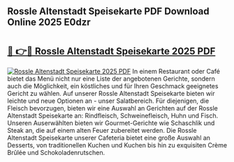 ## Rossle Altenstadt Speisekarte PDF Download Online 2025 E0dzr

# <h2><a href="http://gc6ltgh.nevu.top/?p=Rossle+Altenstadt+Speisekarte">🔗 👉🔴 Rossle Altenstadt Speisekarte 2025 PDF</a></h2>

[![Rossle Altenstadt Speisekarte 2025 PDF](https://i.imgur.com/dBaPXMq.png)](http://gc6ltgh.nevu.top/?p=Rossle+Altenstadt+Speisekarte)
In einem Restaurant oder Café bietet das Menü nicht nur eine Liste der angebotenen Gerichte, sondern auch die Möglichkeit, ein köstliches und für Ihren Geschmack geeignetes Gericht zu wählen. Auf unserer Rossle Altenstadt Speisekarte bieten wir leichte und neue Optionen an - unser Salatbereich. Für diejenigen, die Fleisch bevorzugen, bieten wir eine Auswahl an Gerichten auf der Rossle Altenstadt Speisekarte an: Rindfleisch, Schweinefleisch, Huhn und Fisch. Unseren Auserwählten bieten wir Gourmet-Gerichte wie Schaschlik und Steak an, die auf einem alten Feuer zubereitet werden. Die Rossle Altenstadt Speisekarte unserer Cafeteria bietet eine große Auswahl an Desserts, von traditionellen Kuchen und Kuchen bis hin zu exquisiten Crème Brûlée und Schokoladenrutschen.
